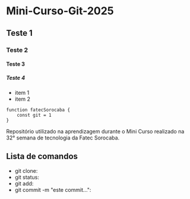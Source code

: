 # Mini-Curso-Git-2025
## Teste 1
### Teste 2
#### Teste 3
##### Teste 4
- item 1
- item 2


``` 
function fatecSorocaba {
    const git = 1
}
```
Repositório utilizado na aprendizagem durante o Mini Curso realizado na 32° semana de tecnologia da Fatec Sorocaba.

## Lista de comandos

- git clone:
- git status:
- git add:
- git commit -m "este commit...":

